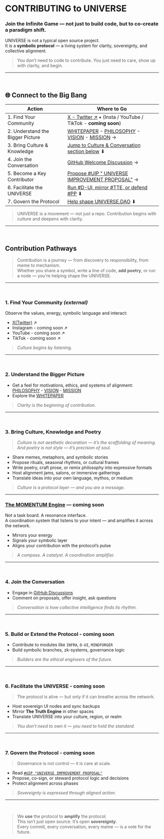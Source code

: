 # CONTRIBUTING to UNIVERSE

### **Join the Infinite Game — not just to build code, but to co-create a paradigm shift.**

UNIVERSE is not a typical open source project.  
It is a **symbolic protocol** — a living system for clarity, sovereignty, and collective alignment.

> You don’t need to code to contribute. You just need to care, show up with clarity, and begin.

---

<br>

## 🌐 Connect to the Big Bang

| Action                        | Where to Go                                                                                   |
|-------------------------------|------------------------------------------------------------------------------------------------|
| 1. Find Your Community           | [X - Twitter ↗](https://x.com/uni_meme_verse?s=21) • (Insta / YouTube / TikTok - **coming soon**)|
| 2. Understand the Bigger Picture | [WHITEPAPER](README.md) - [PHILOSOPHY](docs/PHILOSOPHY.md) - [VISION](docs/VISION.md) - [MISSION](docs/MISSION.md) →     |
| 3. Bring Culture & Knowledge     | [Jump to Culture & Conversation section below](#3-bring-culture-knowledge-and-poetry) ⬇                    |
| 4. Join the Conversation         | [GitHub Welcome Discussion](https://github.com/UNIVERSE-DAO/UNIVERSE/discussions/7) →         |
| 5. Become a Key Contributor      | [Propose #UIP " UNIVERSE IMPROVEMENT PROPOSAL"](0%20%23DAO%20-%20Layer%20Zero/0.2%20proposals/%23UIP.md) →                      |
| 6. Facilitate the UNIVERSE       | [Run #D-UI, mirror #TTE, or defend #PP](#6-facilitate-the-universe) ⬇                        |
| 7. Govern the Protocol           | [Help shape UNIVERSE.DAO](#7-govern-the-protocol) ⬇                                          |

> UNIVERSE is a movement — not just a repo. Contribution begins with culture and deepens with clarity.

---

<br>

## Contribution Pathways

> Contribution is a journey — from discovery to responsibility, from meme to mechanism.  
> Whether you share a symbol, write a line of code, **add poetry**, or run a node — you're helping shape the UNIVERSE.

---

<br>

### 1. Find Your Community  *(external)* 

Observe the values, energy, symbolic language and interact:

- [X(Twitter)](https://x.com/uni_meme_verse?s=21) ↗  
- Instagram - coming soon ↗  
- YouTube - coming soon ↗ 
- TikTok - coming soon ↗ 

> _Culture begins by listening._
---

<br>

### 2. Understand the Bigger Picture

- Get a feel for motivations, ethics, and systems of alignment: [PHILOSOPHY](docs/PHILOSOPHY.md) - [VISION](docs/VISION.md) - [MISSION](docs/MISSION.md)  
- Explore the [WHITEPAPER](README.md)  

> _Clarity is the beginning of contribution._



---

<br>

### 3. Bring Culture, Knowledge and Poetry <a name="3-bring-culture-knowledge-and-poetry"></a>

> _Culture is not aesthetic decoration — it’s the scaffolding of meaning._  
> _And poetry is not style — it’s precision of soul._

- Share memes, metaphors, and symbolic stories  
- Propose rituals, seasonal rhythms, or cultural frames  
- Write poetry, craft prose, or remix philosophy into expressive formats  
- Host alignment jams, salons, or immersive gatherings  
- Translate ideas into your own language, mythos, or medium  

> _Culture is a protocol layer — and you are a message._

---


### [The MOMENTUM Engine](#the-momentum-engine--coming-soon) — coming soon

Not a task board. A resonance interface.  
A coordination system that listens to your intent — and amplifies it across the network.

- Mirrors your energy  
- Signals your symbolic layer  
- Aligns your contribution with the protocol’s pulse  

> _A compass. A catalyst. A coordination amplifier._

---

<br>

### 4. Join the Conversation

- Engage in [GitHub Discussions](https://github.com/UNIVERSE-DAO/UNIVERSE/discussions/7)  
- Comment on proposals, offer insight, ask questions  

> _Conversation is how collective intelligence finds its rhythm._

---

<br>

### 5. Build or Extend the Protocol - coming soon <a name="6-facilitate-the-universe"></a>

- Contribute to modules like `INFRA`, `D-UI`, `MINDFORGER`  
- Build symbolic branches, zk-systems, governance logic  

> _Builders are the ethical engineers of the future._

---

<br>

### 6. Facilitate the UNIVERSE - coming soon

> The protocol is alive — but only if it can breathe across the network.

- Host sovereign UI nodes and sync backups  
- Mirror **The Truth Engine** in other spaces  
- Translate UNIVERSE into your culture, region, or realm  

> _You don’t need to own it — you need to hold the standard._

---

<br>

### 7. Govern the Protocol - coming soon <a name="7-govern-the-protocol"></a>

> Governance is not control — it is care at scale.

- Read [`#UIP "UNIVERSE IMPROVEMENT PROPOSAL"`](0%20%23DAO%20-%20Layer%20Zero/0.2%20proposals/%23UIP.md)  
- Propose, co-sign, or steward protocol logic and decisions  
- Protect alignment across phases  

> _Sovereignty is expressed through aligned action._

---

<br>

> We **use** the protocol to **amplify** the protocol.  
> This isn’t just open source. It’s open **sovereignty**.  
> Every commit, every conversation, every meme — is a vote for the future.
